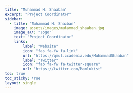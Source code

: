 ```yaml
---
title: "Muhammad H. Shaaban"
excerpt: "Project Coordinator"
sidebar:
  - title: "Muhammad H. Shaaban"
    image: assets/images/muhammad_shaaban.jpg
    image_alt: "logo"
    text: "Project Coordinator"
    links:
        label: "Website"
        icon: "fas fa-fw fa-link"
        url: "https://qmul.academia.edu/MuhammadShaaban"
        label: "Twitter"
        icon: "fab fa-fw fa-twitter-square"
        url: "https://twitter.com/Mamlukist"
toc: true
toc_sticky: true
layout: single
---
```

